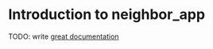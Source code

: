 # Introduction to neighbor_app

TODO: write [great documentation](http://jacobian.org/writing/what-to-write/)
